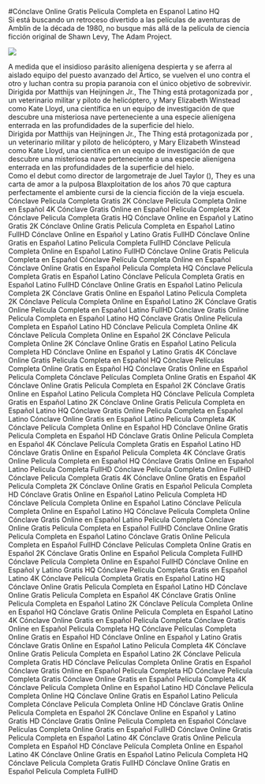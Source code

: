 #Cónclave Online Gratis Pelicula Completa en Espanol Latino HQ  
Si está buscando un retroceso divertido a las películas de aventuras de Amblin de la década de 1980, no busque más allá de la película de ciencia ficción original  de Shawn Levy, The Adam Project.  
  
[![](https://i.imgur.com/qSNzIqt.png)](https://movie.rssnews.media/kXCbFFBo.php)  
  
A medida que el insidioso parásito alienígena despierta y se aferra al aislado equipo del puesto avanzado del Ártico, se vuelven el uno contra el otro y luchan contra su propia paranoia con el único objetivo de sobrevivir.  
Dirigida por Matthijs van Heijningen Jr., The Thing está protagonizada por , un veterinario militar y piloto de helicóptero, y Mary Elizabeth Winstead como Kate Lloyd, una científica en un equipo de investigación de  que descubre una misteriosa nave perteneciente a una especie alienígena enterrada en las profundidades de la superficie del hielo.  
Dirigida por Matthijs van Heijningen Jr., The Thing está protagonizada por , un veterinario militar y piloto de helicóptero, y Mary Elizabeth Winstead como Kate Lloyd, una científica en un equipo de investigación de  que descubre una misteriosa nave perteneciente a una especie alienígena enterrada en las profundidades de la superficie del hielo.  
Como el debut como director de largometraje de Juel Taylor (), They  es una carta de amor a la pulposa Blaxploitation de los años 70 que captura perfectamente el ambiente cursi de la ciencia ficción de la vieja escuela.  
Cónclave Pelicula Completa Gratis 2K
Cónclave Película Completa Online en Español 4K
Cónclave Gratis Online en Español Pelicula Completa 2K
Cónclave Pelicula Completa Gratis HQ
Cónclave Online en Español y Latino Gratis 2K
Cónclave Online Gratis Pelicula Completa en Español Latino FullHD
Cónclave Online en Español y Latino Gratis FullHD
Cónclave Online Gratis en Español Latino Pelicula Completa FullHD
Cónclave Película Completa Online en Español Latino FullHD
Cónclave Online Gratis Pelicula Completa en Español
Cónclave Película Completa Online en Español
Cónclave Online Gratis en Español Pelicula Completa HQ
Cónclave Película Completa Gratis en Español Latino
Cónclave Película Completa Gratis en Español Latino FullHD
Cónclave Online Gratis en Español Latino Pelicula Completa 2K
Cónclave Gratis Online en Español Latino Pelicula Completa 2K
Cónclave Película Completa Online en Español Latino 2K
Cónclave Gratis Online Pelicula Completa en Español Latino FullHD
Cónclave Gratis Online Pelicula Completa en Español Latino HQ
Cónclave Gratis Online Pelicula Completa en Español Latino HD
Cónclave Pelicula Completa Online 4K
Cónclave Película Completa Online en Español 2K
Cónclave Pelicula Completa Online 2K
Cónclave Online Gratis en Español Latino Pelicula Completa HD
Cónclave Online en Español y Latino Gratis 4K
Cónclave Online Gratis Pelicula Completa en Español HQ
Cónclave Películas Completa Online Gratis en Español HQ
Cónclave Gratis Online en Español Pelicula Completa
Cónclave Películas Completa Online Gratis en Español 4K
Cónclave Online Gratis Pelicula Completa en Español 2K
Cónclave Gratis Online en Español Latino Pelicula Completa HQ
Cónclave Película Completa Gratis en Español Latino 2K
Cónclave Online Gratis Pelicula Completa en Español Latino HQ
Cónclave Gratis Online Pelicula Completa en Español Latino
Cónclave Online Gratis en Español Latino Pelicula Completa 4K
Cónclave Película Completa Online en Español HD
Cónclave Online Gratis Pelicula Completa en Español HD
Cónclave Gratis Online Pelicula Completa en Español 4K
Cónclave Película Completa Gratis en Español Latino HD
Cónclave Gratis Online en Español Pelicula Completa 4K
Cónclave Gratis Online Pelicula Completa en Español HQ
Cónclave Gratis Online en Español Latino Pelicula Completa FullHD
Cónclave Pelicula Completa Online FullHD
Cónclave Pelicula Completa Gratis 4K
Cónclave Online Gratis en Español Pelicula Completa 2K
Cónclave Online Gratis en Español Pelicula Completa HD
Cónclave Gratis Online en Español Latino Pelicula Completa HD
Cónclave Película Completa Online en Español Latino
Cónclave Película Completa Online en Español Latino HQ
Cónclave Pelicula Completa Online
Cónclave Gratis Online en Español Latino Pelicula Completa
Cónclave Online Gratis Pelicula Completa en Español FullHD
Cónclave Online Gratis Pelicula Completa en Español Latino
Cónclave Gratis Online Pelicula Completa en Español FullHD
Cónclave Películas Completa Online Gratis en Español 2K
Cónclave Gratis Online en Español Pelicula Completa FullHD
Cónclave Película Completa Online en Español FullHD
Cónclave Online en Español y Latino Gratis HQ
Cónclave Película Completa Gratis en Español Latino 4K
Cónclave Película Completa Gratis en Español Latino HQ
Cónclave Online Gratis Pelicula Completa en Español Latino HD
Cónclave Online Gratis Pelicula Completa en Español 4K
Cónclave Gratis Online Pelicula Completa en Español Latino 2K
Cónclave Película Completa Online en Español HQ
Cónclave Gratis Online Pelicula Completa en Español Latino 4K
Cónclave Online Gratis en Español Pelicula Completa
Cónclave Gratis Online en Español Pelicula Completa HQ
Cónclave Películas Completa Online Gratis en Español HD
Cónclave Online en Español y Latino Gratis
Cónclave Gratis Online en Español Latino Pelicula Completa 4K
Cónclave Online Gratis Pelicula Completa en Español Latino 2K
Cónclave Pelicula Completa Gratis HD
Cónclave Películas Completa Online Gratis en Español
Cónclave Gratis Online en Español Pelicula Completa HD
Cónclave Pelicula Completa Gratis
Cónclave Online Gratis en Español Pelicula Completa 4K
Cónclave Película Completa Online en Español Latino HD
Cónclave Pelicula Completa Online HQ
Cónclave Online Gratis en Español Latino Pelicula Completa
Cónclave Pelicula Completa Online HD
Cónclave Gratis Online Pelicula Completa en Español 2K
Cónclave Online en Español y Latino Gratis HD
Cónclave Gratis Online Pelicula Completa en Español
Cónclave Películas Completa Online Gratis en Español FullHD
Cónclave Online Gratis Pelicula Completa en Español Latino 4K
Cónclave Gratis Online Pelicula Completa en Español HD
Cónclave Película Completa Online en Español Latino 4K
Cónclave Online Gratis en Español Latino Pelicula Completa HQ
Cónclave Pelicula Completa Gratis FullHD
Cónclave Online Gratis en Español Pelicula Completa FullHD